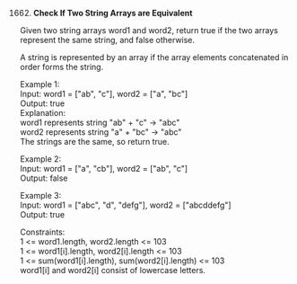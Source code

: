 1662. **Check If Two String Arrays are Equivalent**

Given two string arrays word1 and word2, return true if the two arrays represent the same string, and false otherwise.<br>

A string is represented by an array if the array elements concatenated in order forms the string.<br>

Example 1:<br>
Input: word1 = ["ab", "c"], word2 = ["a", "bc"]<br>
Output: true<br>
Explanation:<br>
word1 represents string "ab" + "c" -> "abc"<br>
word2 represents string "a" + "bc" -> "abc"<br>
The strings are the same, so return true.<br>

Example 2:<br>
Input: word1 = ["a", "cb"], word2 = ["ab", "c"]<br>
Output: false<br>

Example 3:<br>
Input: word1 = ["abc", "d", "defg"], word2 = ["abcddefg"]<br>
Output: true<br>

Constraints:<br>
1 <= word1.length, word2.length <= 103<br>
1 <= word1[i].length, word2[i].length <= 103<br>
1 <= sum(word1[i].length), sum(word2[i].length) <= 103<br>
word1[i] and word2[i] consist of lowercase letters.
